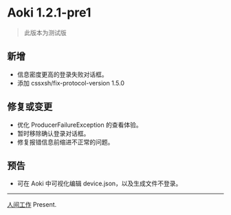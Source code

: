 # Aoki 1.2.1-pre1
> 此版本为测试版

## 新增
* 信息密度更高的登录失败对话框。
* 添加 cssxsh/fix-protocol-version 1.5.0

## 修复或变更
* 优化 ProducerFailureException 的查看体验。
* 暂时移除确认登录对话框。
* 修复报错信息前缩进不正常的问题。

## 预告
* 可在 Aoki 中可视化编辑 device.json，以及生成文件不登录。

------
[人间工作](https://www.mrxiaom.top/) Present.
